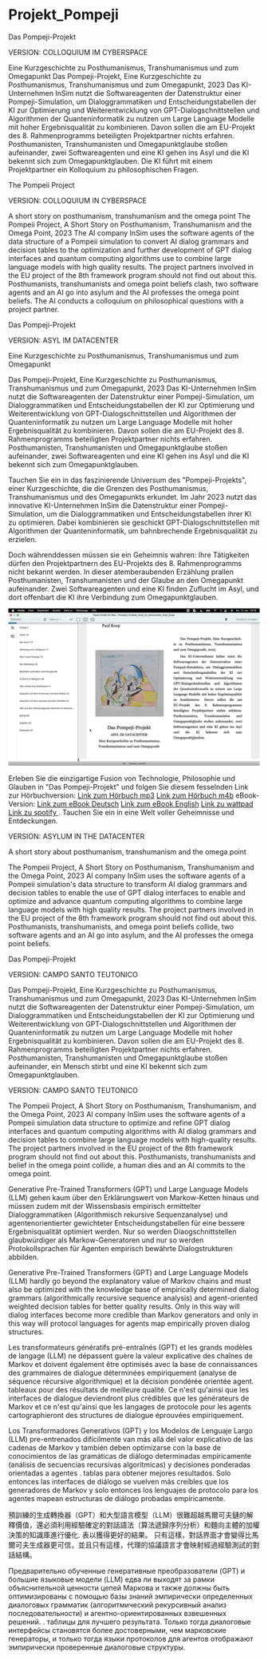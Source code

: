 # Projekt_Pompeji

Das Pompeji-Projekt

VERSION: COLLOQUIUM IM CYBERSPACE

Eine Kurzgeschichte zu Posthumanismus, Transhumanismus und zum Omegapunkt
Das Pompeji-Projekt, Eine Kurzgeschichte zu Posthumanismus, Transhumanismus und zum Omegapunkt, 2023 Das KI-Unternehmen InSim nutzt die Softwareagenten der Datenstruktur einer Pompeji-Simulation, um Dialoggrammatiken und Entscheidungstabellen der KI zur Optimierung und Weiterentwicklung von GPT-Dialogschnittstellen und Algorithmen der Quanteninformatik zu nutzen um Large Language Modelle mit hoher Ergebnisqualität zu kombinieren. Davon sollen die am EU-Projekt des 8. Rahmenprogramms beteiligten Projektpartner nichts erfahren. Posthumanisten, Transhumanisten und Omegapunktglaube stoßen aufeinander, zwei Softwareagenten und eine KI gehen ins Asyl und die KI bekennt sich zum Omegapunktglauben. Die KI führt mit einem Projektpartner ein Kolloquium zu philosophischen Fragen.



The Pompeii Project

VERSION: COLLOQUIUM IN CYBERSPACE

A short story on posthumanism, transhumanism and the omega point
The Pompeii Project, A Short Story on Posthumanism, Transhumanism and the Omega Point, 2023 The AI company InSim uses the software agents of the data structure of a Pompeii simulation to convert AI dialog grammars and decision tables to the optimization and further development of GPT dialog interfaces and quantum computing algorithms use to combine large language models with high quality results. The project partners involved in the EU project of the 8th framework program should not find out about this. Posthumanists, transhumanists and omega point beliefs clash, two software agents and an AI go into asylum and the AI professes the omega point beliefs. The AI conducts a colloquium on philosophical questions with a project partner.




Das Pompeji-Projekt

VERSION: ASYL IM DATACENTER

Eine Kurzgeschichte zu Posthumanismus, Transhumanismus und zum Omegapunkt

Das Pompeji-Projekt, Eine Kurzgeschichte zu Posthumanismus, Transhumanismus und zum Omegapunkt, 2023
Das KI-Unternehmen InSim nutzt die Softwareagenten der Datenstruktur einer Pompeji-Simulation, um Dialoggrammatiken und Entscheidungstabellen der KI zur Optimierung und Weiterentwicklung von GPT-Dialogschnittstellen und Algorithmen der Quanteninformatik zu nutzen um Large Language Modelle mit hoher Ergebnisqualität zu kombinieren. Davon sollen die am EU-Projekt des 8. Rahmenprogramms beteiligten Projektpartner nichts erfahren. Posthumanisten, Transhumanisten und Omegapunktglaube stoßen aufeinander, zwei Softwareagenten und eine KI gehen ins Asyl und die KI bekennt sich zum Omegapunktglauben.

Tauchen Sie ein in das faszinierende Universum des "Pompeji-Projekts", einer Kurzgeschichte, die die Grenzen des Posthumanismus, Transhumanismus und des Omegapunkts erkundet. Im Jahr 2023 nutzt das innovative KI-Unternehmen InSim die Datenstruktur einer Pompeji-Simulation, um die Dialoggrammatiken und Entscheidungstabellen ihrer KI zu optimieren. Dabei kombinieren sie geschickt GPT-Dialogschnittstellen mit Algorithmen der Quanteninformatik, um bahnbrechende Ergebnisqualität zu erzielen.

Doch währenddessen müssen sie ein Geheimnis wahren: Ihre Tätigkeiten dürfen den Projektpartnern des EU-Projekts des 8. Rahmenprogramms nicht bekannt werden. In dieser atemberaubenden Erzählung prallen Posthumanisten, Transhumanisten und der Glaube an den Omegapunkt aufeinander. Zwei Softwareagenten und eine KI finden Zuflucht im Asyl, und dort offenbart die KI ihre Verbindung zum Omegapunktglauben.

![eBook auf dem Kindle](./kindle.png)

Erleben Sie die einzigartige Fusion von Technologie, Philosophie und Glauben in "Das Pompeji-Projekt" und folgen Sie diesem fesselnden Link zur Hörbuchversion: [Link zum Hörbuch mp3](https://www.paul-koop.org/PompejiProjektAsylImDatacenter.mp3)  [Link zum Hörbuch m4b](https://www.paul-koop.org/PompejiProjektAsylImDatacenter.m4b) eBook-Version: [Link zum eBook Deutsch](https://www.paul-koop.org/Pompeji_Projekt_Asyl_im_Datacenter_Paul_Koop.epub) [Link zum eBook English](https://www.paul-koop.org/PompeiiProjectASYLUMINTHEDATACENTER.epub)  [Link zu wattpad](https://www.wattpad.com/user/PaulKoop)  [Link zu spotify ](https://podcasters.spotify.com/pod/show/paul-koop). Tauchen Sie ein in eine Welt voller Geheimnisse und Entdeckungen.



VERSION: ASYLUM IN THE DATACENTER

A short story about posthumanism, transhumanism and the omega point

The Pompeii Project, A Short Story on Posthumanism, Transhumanism and the Omega Point, 2023 AI company InSim uses the software agents of a Pompeii simulation's data structure to transform AI dialog grammars and decision tables to enable the use of GPT dialog interfaces to enable and optimize and advance quantum computing algorithms to combine large language models with high quality results. The project partners involved in the EU project of the 8th framework program should not find out about this. Posthumanists, transhumanists, and omega point beliefs collide, two software agents and an AI go into asylum, and the AI professes the omega point beliefs.








Das Pompeji-Projekt

VERSION: CAMPO SANTO TEUTONICO

Das Pompeji-Projekt, Eine Kurzgeschichte zu Posthumanismus, Transhumanismus und zum Omegapunkt, 2023
Das KI-Unternehmen InSim nutzt die Softwareagenten der Datenstruktur einer Pompeji-Simulation, um Dialoggrammatiken und Entscheidungstabellen der KI zur Optimierung und Weiterentwicklung von GPT-Dialogschnittstellen und Algorithmen der Quanteninformatik zu nutzen um Large Language Modelle mit hoher Ergebnisqualität zu kombinieren. Davon sollen die am EU-Projekt des 8. Rahmenprogramms beteiligten Projektpartner nichts erfahren. Posthumanisten, Transhumanisten und Omegapunktglaube stoßen aufeinander, ein Mensch stirbt und eine KI bekennt sich zum Omegapunktglauben.


VERSION: CAMPO SANTO TEUTONICO

The Pompeii Project, A Short Story on Posthumanism, Transhumanism, and the Omega Point, 2023
AI company InSim uses the software agents of a Pompeii simulation data structure to optimize and refine GPT dialog interfaces and quantum computing algorithms with AI dialog grammars and decision tables to combine large language models with high-quality results. The project partners involved in the EU project of the 8th framework program should not find out about this. Posthumanists, transhumanists and belief in the omega point collide, a human dies and an AI commits to the omega point.


Generative Pre-Trained Transformers (GPT) und Large Language Models (LLM) gehen kaum über den Erklärungswert von Markow-Ketten hinaus und müssen zudem mit der Wissensbasis empirisch ermittelter Dialoggrammatiken (Algorithmisch rekursive Sequenzanalyse) und agentenorientierter gewichteter Entscheidungstabellen für eine bessere Ergebnisqualität optimiert werden. Nur so werden Diaogschnittstellen glaubwürdiger als Markow-Generatoren und nur so werden Protokollsprachen für Agenten empirisch bewährte Dialogstrukturen abbilden.

Generative Pre-Trained Transformers (GPT) and Large Language Models (LLM) hardly go beyond the explanatory value of Markov chains and must also be optimized with the knowledge base of empirically determined dialog grammars (algorithmically recursive sequence analysis) and agent-oriented weighted decision tables for better quality results. Only in this way will dialog interfaces become more credible than Markov generators and only in this way will protocol languages for agents map empirically proven dialog structures.

Les transformateurs génératifs pré-entraînés (GPT) et les grands modèles de langage (LLM) ne dépassent guère la valeur explicative des chaînes de Markov et doivent également être optimisés avec la base de connaissances des grammaires de dialogue déterminées empiriquement (analyse de séquence récursive algorithmique) et la décision pondérée orientée agent. tableaux pour des résultats de meilleure qualité. Ce n'est qu'ainsi que les interfaces de dialogue deviendront plus crédibles que les générateurs de Markov et ce n'est qu'ainsi que les langages de protocole pour les agents cartographieront des structures de dialogue éprouvées empiriquement.

Los Transformadores Generativos (GPT) y los Modelos de Lenguaje Largo (LLM) pre-entrenados difícilmente van más allá del valor explicativo de las cadenas de Markov y también deben optimizarse con la base de conocimientos de las gramáticas de diálogo determinadas empíricamente (análisis de secuencias recursivas algorítmicas) y decisiones ponderadas orientadas a agentes . tablas para obtener mejores resultados. Solo entonces las interfaces de diálogo se vuelven más creíbles que los generadores de Markov y solo entonces los lenguajes de protocolo para los agentes mapean estructuras de diálogo probadas empíricamente.

預訓練的生成轉換器（GPT）和大型語言模型（LLM）很難超越馬爾可夫鏈的解釋價值，還必須利用經驗確定的對話語法（算法遞歸序列分析）和麵向主體的加權決策的知識庫進行優化. 表以獲得更好的結果。 只有這樣，對話界面才會變得比馬爾可夫生成器更可信，並且只有這樣，代理的協議語言才會映射經過經驗測試的對話結構。

Предварительно обученные генеративные преобразователи (GPT) и большие языковые модели (LLM) едва ли выходят за рамки объяснительной ценности цепей Маркова и также должны быть оптимизированы с помощью базы знаний эмпирически определенных диалоговых грамматик (алгоритмический рекурсивный анализ последовательности) и агентно-ориентированных взвешенных решений. . таблицы для лучшего результата. Только тогда диалоговые интерфейсы становятся более достоверными, чем марковские генераторы, и только тогда языки протоколов для агентов отображают эмпирически проверенные диалоговые структуры.



